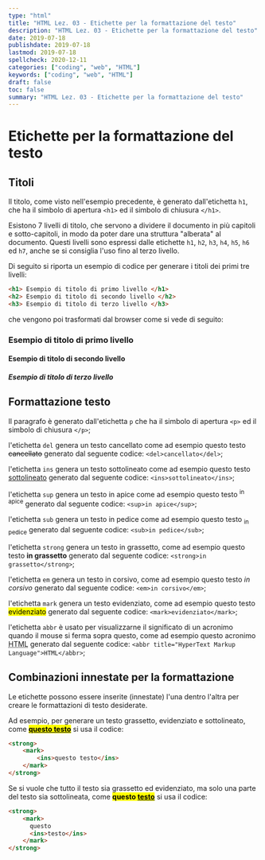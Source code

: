 ```yaml
---
type: "html"
title: "HTML Lez. 03 - Etichette per la formattazione del testo"
description: "HTML Lez. 03 - Etichette per la formattazione del testo"
date: 2019-07-18
publishdate: 2019-07-18
lastmod: 2019-07-18
spellcheck: 2020-12-11
categories: ["coding", "web", "HTML"]
keywords: ["coding", "web", "HTML"]
draft: false
toc: false
summary: "HTML Lez. 03 - Etichette per la formattazione del testo"
---
```


# Etichette per la formattazione del testo

## Titoli

Il titolo, come visto nell'esempio precedente, è generato dall'etichetta ``h1``,
che ha il simbolo di apertura ``<h1>`` ed il simbolo di chiusura ``</h1>``.

Esistono 7 livelli di titolo, che servono a dividere il
documento in più capitoli e sotto-capitoli, in modo da poter dare una
struttura "alberata" al documento. Questi livelli sono espressi dalle etichette
``h1``, ``h2``, ``h3``, ``h4``, ``h5``, ``h6`` ed ``h7``, anche se si consiglia
l'uso fino al terzo livello.

Di seguito si riporta un esempio di codice per generare i titoli dei primi tre livelli:

```html
<h1> Esempio di titolo di primo livello </h1>
<h2> Esempio di titolo di secondo livello </h2>
<h3> Esempio di titolo di terzo livello </h3>
```

che vengono poi trasformati dal browser come si vede di seguito:

<!-- TODO replace with an image of titles ?? -->

### Esempio di titolo di primo livello

#### Esempio di titolo di secondo livello

##### Esempio di titolo di terzo livello

## Formattazione testo

Il paragrafo è generato dall'etichetta ``p`` che ha il simbolo di apertura ``<p>``
ed il simbolo di chiusura ``</p>``;

l'etichetta ``del`` genera un testo cancellato come ad esempio questo testo
<del>cancellato</del> generato dal seguente codice:
``<del>cancellato</del>``;

l'etichetta ``ins`` genera un testo sottolineato come ad esempio questo testo
<ins>sottolineato</ins> generato dal seguente codice:
``<ins>sottolineato</ins>``;

l'etichetta ``sup`` genera un testo in apice come ad esempio questo testo
<sup>in apice</sup> generato dal seguente codice:
``<sup>in apice</sup>``;

l'etichetta ``sub`` genera un testo in pedice come ad esempio questo testo
<sub>in pedice</sub> generato dal seguente codice:
``<sub>in pedice</sub>``;

l'etichetta ``strong`` genera un testo in grassetto, come ad esempio questo
testo **in grassetto** generato dal seguente codice:
``<strong>in grassetto</strong>``;

l'etichetta ``em`` genera un testo in corsivo, come ad esempio questo testo *in
corsivo* generato dal seguente codice:
``<em>in corsivo</em>``;

l'etichetta ``mark`` genera un testo evidenziato, come ad esempio questo testo
<mark>evidenziato</mark> generato dal seguente codice:
``<mark>evidenziato</mark>``;

l'etichetta ``abbr`` è usato per visualizzarne il significato di un acronimo
quando il mouse si ferma sopra questo, come ad esempio questo acronimo
<abbr title="HyperText Markup Language">HTML</abbr> generato dal seguente codice:
``<abbr title="HyperText Markup Language">HTML</abbr>``;

## Combinazioni innestate per la formattazione

Le etichette possono essere inserite (innestate) l'una dentro
l'altra per creare le formattazioni di testo desiderate.

Ad esempio, per generare
un testo grassetto, evidenziato e sottolineato, come
<strong><mark><ins>questo testo</ins></mark></strong> si usa il codice:

```html
<strong>
    <mark>
        <ins>questo testo</ins>
    </mark>
</strong>
```

Se si vuole che tutto il testo sia grassetto ed evidenziato, ma solo una parte del testo sia sottolineata, come
<strong><mark>questo <ins>testo</ins></mark></strong> si usa il codice:

```html
<strong>
    <mark>
      questo
      <ins>testo</ins>
    </mark>
</strong>
```

